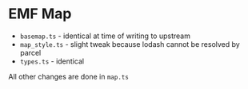 # EMF Map

- `basemap.ts` - identical at time of writing to upstream
- `map_style.ts` - slight tweak because lodash cannot be resolved by parcel
- `types.ts` - identical

All other changes are done in `map.ts`